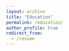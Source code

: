 ```yaml
---
layout: archive
title: "Education"
permalink: /education/
author_profile: true
redirect_from:
  - /resume
---
```

